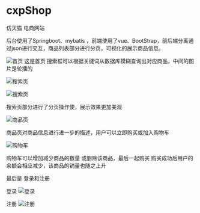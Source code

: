 # cxpShop
仿天猫 电商网站

后台使用了Springboot、mybatis ，前端使用了vue、BootStrap，前后端分离通过json进行交互，商品列表部分进行分页，可视化的展示商品信息。

![首页](https://github.com/cxp-Git/images/blob/master/%E9%A6%96%E9%A1%B5.jpg)
这是首页 搜索框可以根据关键词从数据库模糊查询出对应商品，中间的图片是轮播的



![搜索页](https://github.com/cxp-Git/images/blob/master/%E6%90%9C%E7%B4%A2%E9%A1%B51.jpg)

![搜索页](https://github.com/cxp-Git/images/blob/master/%E6%90%9C%E7%B4%A2%E9%A1%B52.jpg)

搜索页部分进行了分页操作使，展示效果更加美观



![商品页](https://github.com/cxp-Git/images/blob/master/%E5%95%86%E5%93%81%E9%A1%B5.jpg)

商品页对商品信息进行进一步的描述，用户可以立即购买或加入购物车


![购物车](https://github.com/cxp-Git/images/blob/master/%E8%B4%AD%E7%89%A9%E8%BD%A6.jpg)

购物车可以增加减少商品的数量 或删除该商品，最后一起购买
购买成功后用户的余额会相应减少，该商品的销量也随之上升

最后是 登录和注册

登录
![登录](https://github.com/cxp-Git/images/blob/master/%E7%99%BB%E5%BD%95.jpg)

注册
![注册](https://github.com/cxp-Git/images/blob/master/%E6%B3%A8%E5%86%8C.jpg)
